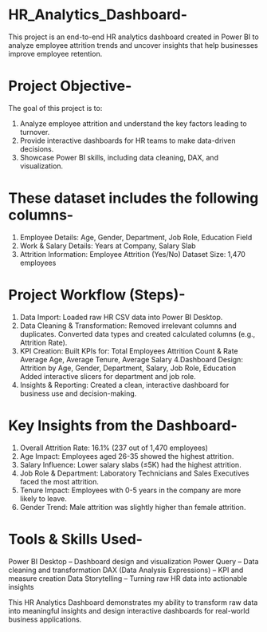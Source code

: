# HR_Analytics_Dashboard-
This project is an end-to-end HR analytics dashboard created in Power BI to analyze employee attrition trends and uncover insights that help businesses improve employee retention.

# Project Objective-
The goal of this project is to:
1. Analyze employee attrition and understand the key factors leading to turnover.
2. Provide interactive dashboards for HR teams to make data-driven decisions.
3. Showcase Power BI skills, including data cleaning, DAX, and visualization.

# These dataset includes the following columns-
1. Employee Details: Age, Gender, Department, Job Role, Education Field
2. Work & Salary Details: Years at Company, Salary Slab
3. Attrition Information: Employee Attrition (Yes/No)
   Dataset Size: 1,470 employees

# Project Workflow (Steps)-
1. Data Import: Loaded raw HR CSV data into Power BI Desktop.
2. Data Cleaning & Transformation:
   Removed irrelevant columns and duplicates.
   Converted data types and created calculated columns (e.g., Attrition Rate).
3. KPI Creation: Built KPIs for:
   Total Employees
   Attrition Count & Rate
   Average Age, Average Tenure, Average Salary
4.Dashboard Design:
Attrition by Age, Gender, Department, Salary, Job Role, Education
Added interactive slicers for department and job role.
5. Insights & Reporting: Created a clean, interactive dashboard for business use and decision-making.

# Key Insights from the Dashboard-
1. Overall Attrition Rate: 16.1% (237 out of 1,470 employees)
2. Age Impact: Employees aged 26-35 showed the highest attrition.
3. Salary Influence: Lower salary slabs (≤5K) had the highest attrition.
4. Job Role & Department: Laboratory Technicians and Sales Executives faced the most attrition.
5. Tenure Impact: Employees with 0-5 years in the company are more likely to leave.
6. Gender Trend: Male attrition was slightly higher than female attrition.

# Tools & Skills Used-
Power BI Desktop – Dashboard design and visualization
Power Query – Data cleaning and transformation
DAX (Data Analysis Expressions) – KPI and measure creation
Data Storytelling – Turning raw HR data into actionable insights

This HR Analytics Dashboard demonstrates my ability to transform raw data into meaningful insights and design interactive dashboards for real-world business applications.
